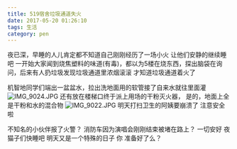 ```yaml
---
title: 519宿舍垃圾通道失火
date: 2017-05-20 01:26:10
tags: 生活
category: pen
---
```

夜已深，早睡的人儿肯定都不知道自己刚刚经历了一场小火
让他们安静的继续睡吧
一开始大家闻到烧焦塑料的味道(有毒)，都以为5楼在烧东西，探出脑袋在询问，后来有人扔垃圾发现垃圾通道里浓烟滚滚
才知道垃圾通道着火了


<!--more-->


机智地同学们端出一盆盆水，拉出洗地面用的软管接了自来水就往里面灌
![IMG_9024.JPG][1]
还有放在楼梯口终于派上用场的干粉灭火器，
是的，地面上全是干粉和水的混合物
![IMG_9022.JPG][2]
明天打扫卫生的阿姨要崩溃了
注意安全啦
 

不知名的小伙伴报了火警？
消防车因为演唱会刚刚结束被堵在路上？
一切安好
夜猫子们快睡吧
明天又是一个特殊的日子
你 
准备好了么？


  [1]: https://img.totoro.ink/images/2017/07/02/j5J8.jpg
  [2]: https://img.totoro.ink/images/2017/07/02/jgYn.jpg